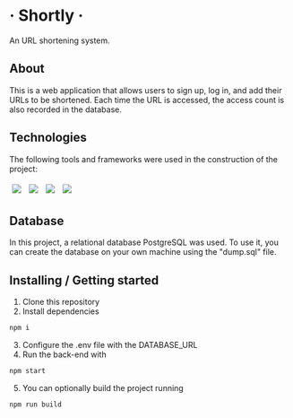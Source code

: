 # &middot; Shortly &middot; 

An URL shortening system.

## About

This is a web application that allows users to sign up, log in, and add their URLs to be shortened. Each time the URL is accessed, the access count is also recorded in the database.

## Technologies
The following tools and frameworks were used in the construction of the project:<br>
<p>
  <img style='margin: 5px;' src="https://img.shields.io/badge/Node%20js-339933?style=for-the-badge&logo=nodedotjs&logoColor=white"/>
  <img style='margin: 5px;' src='https://img.shields.io/badge/JavaScript-323330?style=for-the-badge&logo=javascript&logoColor=F7DF1E'>
  <img style='margin: 5px;' src='https://img.shields.io/badge/Express%20js-000000?style=for-the-badge&logo=express&logoColor=white'>
  <img style='margin: 5px;' src="https://img.shields.io/badge/PostgreSQL-316192?style=for-the-badge&logo=postgresql&logoColor=white"/>

</p>

## Database

In this project, a relational database PostgreSQL was used. To use it, you can create the database on your own machine using the "dump.sql" file.

## Installing / Getting started

1. Clone this repository
2. Install dependencies
```bash
npm i
```
3. Configure the .env file with the DATABASE_URL
4. Run the back-end with
```bash
npm start
```
5. You can optionally build the project running
```bash
npm run build
```